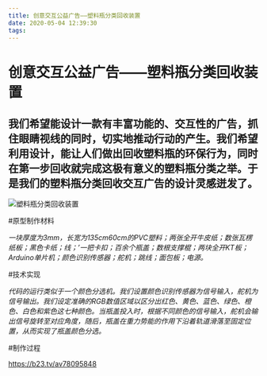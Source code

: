 ```yaml
---
title: 创意交互公益广告——塑料瓶分类回收装置
date: 2020-05-04 12:39:30
tags:
---
```

# 创意交互公益广告——塑料瓶分类回收装置

**我们希望能设计一款有丰富功能的、交互性的广告，抓住眼睛视线的同时，切实地推动行动的产生。我们希望利用设计，能让人们做出回收塑料瓶的环保行为，同时在第一步回收就完成这极有意义的塑料瓶分类之举。于是我们的塑料瓶分类回收交互广告的设计灵感迸发了。**
---

![塑料瓶分类回收装置](https://i.loli.net/2020/05/05/iYkpL13XUgus4ON.jpg)


#原型制作材料

*一块厚度为3mm，长宽为135cm60cm的PVC塑料；两张全开牛皮纸；数张瓦楞纸板；黑色卡纸；线；’一把卡扣；百余个瓶盖；数根支撑棍；两块全开KT板；Arduino单片机；颜色识别传感器；舵机；跳线；面包板；电源。*

#技术实现

*代码的运行类似于一个颜色分选机。我们设置颜色识别传感器为信号输入，舵机为信号输出。我们设定准确的RGB数值区域以区分出红色、黄色、蓝色、绿色、橙色、白色和紫色这七种颜色。当瓶盖投入时，根据不同颜色的信号输入，舵机会输出信号旋转至对应角度，随后，瓶盖在重力势能的作用下沿着轨道滑落至固定位置，从而实现了瓶盖颜色分选。*

#制作过程

https://b23.tv/av78095848

     